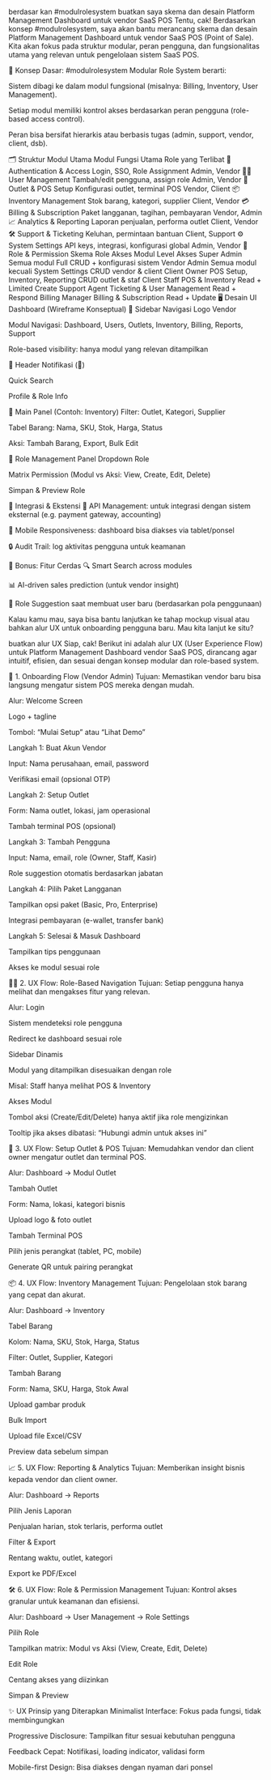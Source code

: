 berdasar kan #modulrolesystem buatkan saya skema dan desain Platform Management Dashboard untuk vendor SaaS POS
Tentu, cak! Berdasarkan konsep #modulrolesystem, saya akan bantu merancang skema dan desain Platform Management Dashboard untuk vendor SaaS POS (Point of Sale). Kita akan fokus pada struktur modular, peran pengguna, dan fungsionalitas utama yang relevan untuk pengelolaan sistem SaaS POS.

🧩 Konsep Dasar: #modulrolesystem
Modular Role System berarti:

Sistem dibagi ke dalam modul fungsional (misalnya: Billing, Inventory, User Management).

Setiap modul memiliki kontrol akses berdasarkan peran pengguna (role-based access control).

Peran bisa bersifat hierarkis atau berbasis tugas (admin, support, vendor, client, dsb).

🗂️ Struktur Modul Utama
Modul	Fungsi Utama	Role yang Terlibat
🔐 Authentication & Access	Login, SSO, Role Assignment	Admin, Vendor
🧑‍💼 User Management	Tambah/edit pengguna, assign role	Admin, Vendor
🏪 Outlet & POS Setup	Konfigurasi outlet, terminal POS	Vendor, Client
📦 Inventory Management	Stok barang, kategori, supplier	Client, Vendor
💳 Billing & Subscription	Paket langganan, tagihan, pembayaran	Vendor, Admin
📈 Analytics & Reporting	Laporan penjualan, performa outlet	Client, Vendor
🛠️ Support & Ticketing	Keluhan, permintaan bantuan	Client, Support
⚙️ System Settings	API keys, integrasi, konfigurasi global	Admin, Vendor
👥 Role & Permission Skema
Role	Akses Modul	Level Akses
Super Admin	Semua modul	Full CRUD + konfigurasi sistem
Vendor Admin	Semua modul kecuali System Settings	CRUD vendor & client
Client Owner	POS Setup, Inventory, Reporting	CRUD outlet & staf
Client Staff	POS & Inventory	Read + Limited Create
Support Agent	Ticketing & User Management	Read + Respond
Billing Manager	Billing & Subscription	Read + Update
🖥️ Desain UI Dashboard (Wireframe Konseptual)
🔷 Sidebar Navigasi
Logo Vendor

Modul Navigasi: Dashboard, Users, Outlets, Inventory, Billing, Reports, Support

Role-based visibility: hanya modul yang relevan ditampilkan

🔷 Header
Notifikasi (🔔)

Quick Search

Profile & Role Info

🔷 Main Panel (Contoh: Inventory)
Filter: Outlet, Kategori, Supplier

Tabel Barang: Nama, SKU, Stok, Harga, Status

Aksi: Tambah Barang, Export, Bulk Edit

🔷 Role Management Panel
Dropdown Role

Matrix Permission (Modul vs Aksi: View, Create, Edit, Delete)

Simpan & Preview Role

🔄 Integrasi & Ekstensi
🔌 API Management: untuk integrasi dengan sistem eksternal (e.g. payment gateway, accounting)

📱 Mobile Responsiveness: dashboard bisa diakses via tablet/ponsel

🔒 Audit Trail: log aktivitas pengguna untuk keamanan

🚀 Bonus: Fitur Cerdas
🔍 Smart Search across modules

📊 AI-driven sales prediction (untuk vendor insight)

🧠 Role Suggestion saat membuat user baru (berdasarkan pola penggunaan)

Kalau kamu mau, saya bisa bantu lanjutkan ke tahap mockup visual atau bahkan alur UX untuk onboarding pengguna baru. Mau kita lanjut ke situ?

buatkan alur UX
Siap, cak! Berikut ini adalah alur UX (User Experience Flow) untuk Platform Management Dashboard vendor SaaS POS, dirancang agar intuitif, efisien, dan sesuai dengan konsep modular dan role-based system.

🧭 1. Onboarding Flow (Vendor Admin)
Tujuan:
Memastikan vendor baru bisa langsung mengatur sistem POS mereka dengan mudah.

Alur:
Welcome Screen

Logo + tagline

Tombol: “Mulai Setup” atau “Lihat Demo”

Langkah 1: Buat Akun Vendor

Input: Nama perusahaan, email, password

Verifikasi email (opsional OTP)

Langkah 2: Setup Outlet

Form: Nama outlet, lokasi, jam operasional

Tambah terminal POS (opsional)

Langkah 3: Tambah Pengguna

Input: Nama, email, role (Owner, Staff, Kasir)

Role suggestion otomatis berdasarkan jabatan

Langkah 4: Pilih Paket Langganan

Tampilkan opsi paket (Basic, Pro, Enterprise)

Integrasi pembayaran (e-wallet, transfer bank)

Langkah 5: Selesai & Masuk Dashboard

Tampilkan tips penggunaan

Akses ke modul sesuai role

🧑‍💼 2. UX Flow: Role-Based Navigation
Tujuan:
Setiap pengguna hanya melihat dan mengakses fitur yang relevan.

Alur:
Login

Sistem mendeteksi role pengguna

Redirect ke dashboard sesuai role

Sidebar Dinamis

Modul yang ditampilkan disesuaikan dengan role

Misal: Staff hanya melihat POS & Inventory

Akses Modul

Tombol aksi (Create/Edit/Delete) hanya aktif jika role mengizinkan

Tooltip jika akses dibatasi: “Hubungi admin untuk akses ini”

🏪 3. UX Flow: Setup Outlet & POS
Tujuan:
Memudahkan vendor dan client owner mengatur outlet dan terminal POS.

Alur:
Dashboard → Modul Outlet

Tambah Outlet

Form: Nama, lokasi, kategori bisnis

Upload logo & foto outlet

Tambah Terminal POS

Pilih jenis perangkat (tablet, PC, mobile)

Generate QR untuk pairing perangkat

📦 4. UX Flow: Inventory Management
Tujuan:
Pengelolaan stok barang yang cepat dan akurat.

Alur:
Dashboard → Inventory

Tabel Barang

Kolom: Nama, SKU, Stok, Harga, Status

Filter: Outlet, Supplier, Kategori

Tambah Barang

Form: Nama, SKU, Harga, Stok Awal

Upload gambar produk

Bulk Import

Upload file Excel/CSV

Preview data sebelum simpan

📈 5. UX Flow: Reporting & Analytics
Tujuan:
Memberikan insight bisnis kepada vendor dan client owner.

Alur:
Dashboard → Reports

Pilih Jenis Laporan

Penjualan harian, stok terlaris, performa outlet

Filter & Export

Rentang waktu, outlet, kategori

Export ke PDF/Excel

🛠️ 6. UX Flow: Role & Permission Management
Tujuan:
Kontrol akses granular untuk keamanan dan efisiensi.

Alur:
Dashboard → User Management → Role Settings

Pilih Role

Tampilkan matrix: Modul vs Aksi (View, Create, Edit, Delete)

Edit Role

Centang akses yang diizinkan

Simpan & Preview

✨ UX Prinsip yang Diterapkan
Minimalist Interface: Fokus pada fungsi, tidak membingungkan

Progressive Disclosure: Tampilkan fitur sesuai kebutuhan pengguna

Feedback Cepat: Notifikasi, loading indicator, validasi form

Mobile-first Design: Bisa diakses dengan nyaman dari ponsel